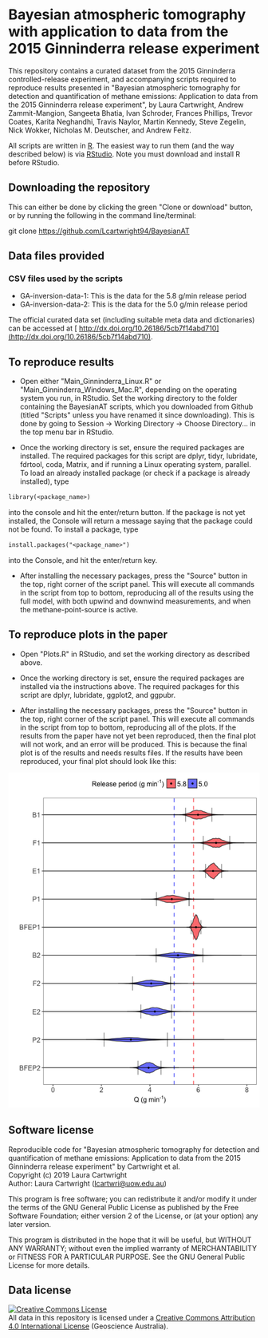 # Bayesian atmospheric tomography with application to data from the 2015 Ginninderra release experiment

This repository contains a curated dataset from the 2015 Ginninderra controlled-release experiment, and accompanying scripts required to reproduce results presented in "Bayesian atmospheric tomography for detection and quantification of methane emissions: Application to data from the 2015 Ginninderra release experiment", by Laura Cartwright, Andrew Zammit-Mangion, Sangeeta Bhatia, Ivan Schroder, Frances Phillips, Trevor Coates, Karita Neghandhi, Travis Naylor, Martin Kennedy, Steve Zegelin, Nick Wokker, Nicholas M. Deutscher, and Andrew Feitz.

All scripts are written in [R](https://www.r-project.org/). The easiest way to run them (and the way described below) is via [RStudio](https://www.rstudio.com/). Note you must download and install R before RStudio.

## Downloading the repository

This can either be done by clicking the green "Clone or download" button, or by running the following in the command line/terminal:

git clone https://github.com/Lcartwright94/BayesianAT

## Data files provided

### CSV files used by the scripts

* GA-inversion-data-1: This is the data for the 5.8 g/min release period 
* GA-inversion-data-2: This is the data for the 5.0 g/min release period 

The official curated data set (including suitable meta data and dictionaries) can be accessed at [ http://dx.doi.org/10.26186/5cb7f14abd710](http://dx.doi.org/10.26186/5cb7f14abd710).

## To reproduce results

* Open either "Main_Ginninderra_Linux.R" or "Main_Ginninderra_Windows_Mac.R", depending on the operating system you run, in RStudio. Set the working directory to the folder containing the BayesianAT scripts, which you downloaded from Github (titled "Scripts" unless you have renamed it since downloading). This is done by going to Session -> Working Directory -> Choose Directory... in the top menu bar in RStudio. 

* Once the working directory is set, ensure the required packages are installed. The required packages for this script are dplyr, tidyr, lubridate, fdrtool, coda, Matrix, and if running a Linux operating system, parallel. To load an already installed package (or check if a package is already installed), type 

```diff
library(<package_name>)
```

into the console and hit the enter/return button. If the package is not yet installed, the Console will return a message saying that the package could not be found. To install a package, type 

```diff
install.packages("<package_name>")
```

into the Console, and hit the enter/return key. 

* After installing the necessary packages, press the "Source" button in the top, right corner of the script panel. This will execute all commands in the script from top to bottom, reproducing all of the results using the full model, with both upwind and downwind measurements, and when the methane-point-source is active.

## To reproduce plots in the paper

* Open "Plots.R" in RStudio, and set the working directory as described above.

* Once the working directory is set, ensure the required packages are installed via the instructions above. The required packages for this script are dplyr, lubridate, ggplot2, and ggpubr. 

* After installing the necessary packages, press the "Source" button in the top, right corner of the script panel. This will execute all commands in the script from top to bottom, reproducing all of the plots. If the results from the paper have not yet been reproduced, then the final plot will not work, and an error will be produced. This is because the final plot is of the results and needs results files. If the results have been reproduced, your final plot should look like this:

<a rel="results" href="https://github.com/Lcartwright94/BayesianAT/blob/master/IMG/Final_res.png"><img alt="Results plot" style="border-width:0" src="https://github.com/Lcartwright94/BayesianAT/blob/master/IMG/Final_res.png" /></a>



## Software license

Reproducible code for "Bayesian atmospheric tomography for detection and quantification of methane emissions: Application to data from the 2015 Ginninderra release experiment" by Cartwright et al.  
Copyright (c) 2019 Laura Cartwright  
Author: Laura Cartwright (lcartwri@uow.edu.au)

This program is free software; you can redistribute it and/or modify it under the terms of the GNU General Public License as published by the Free Software Foundation; either version 2 of the License, or (at your option) any later version.

This program is distributed in the hope that it will be useful, but WITHOUT ANY WARRANTY; without even the implied warranty of MERCHANTABILITY or FITNESS FOR A PARTICULAR PURPOSE.  See the GNU General Public License for more details.


## Data license

<a rel="license" href="http://creativecommons.org/licenses/by/4.0/"><img alt="Creative Commons License" style="border-width:0" src="https://i.creativecommons.org/l/by/4.0/88x31.png" /></a><br />All data in this repository is licensed under a <a rel="license" href="http://creativecommons.org/licenses/by/4.0/">Creative Commons Attribution 4.0 International License</a> (Geoscience Australia).


